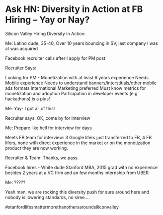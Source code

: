 # Ask HN: Diversity in Action at FB Hiring – Yay or Nay?

Silicon Valley Hiring Diversity In Action:<p>Me: Latino dude, 35-40, Over 10 years bouncing in SV, last company I was at was acquired<p>Facebook recruiter calls after I apply for PM post<p>Recruiter Says:<p>Looking for PM - Monetization with at least 6 years experience
Needs Mobile experience
Needs to understand banners&#x2F;interstitials&#x2F;other mobile ads formats
International Marketing preferred
Must know metrics for monetization and adoption
Participation in developer events (e.g. hackathons) is a plus!<p>Me: Yay- I got all of this!<p>Recruiter says: OK, come by for interview<p>Me: Prepare like hell for interview for days<p>Meets FB team for interview: 3 Google lifers just transferred to FB, 4 FB lifers, none with direct experience in the market or on the monetization product they are now working.<p>Recruiter &amp; Team: Thanks, we pass.<p>Facebook hires - White dude Stanford MBA, 2015 grad with no experience besides 2 years at a VC firm and an few months internship from UBER<p>Me: ?????<p>Yeah man, we are rocking this diversity push for sure around here and nobody is lowering standards, no siree....<p>‪#‎stanfordlifesmattermorethanothersaroundsiliconvalley‬
